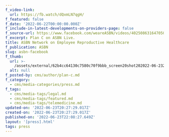 ```yaml
---
f_video-link:
  url: https://fb.watch/dQxmLN7qgH/
f_featured: false
f_date: '2022-06-22T00:00:00.000Z'
f_include-in-latest-developments-on-providers-page: false
f_source-url: https://www.facebook.com/weareASBN/videos/402508631647050
f_excerpt: Plan C on ASBN Live.
title: ASBN Network on Employee Reproductive Healthcare
f_publication: ASBN
slug: asbn-facebook
f_thumb:
  url: >-
    /assets/external/62b4cc64130c7580c70f9bbb_screen20shot202022-06-2320at201.26.06%20PM.png
  alt: null
f_posted-by: cms/author/plan-c.md
f_category:
  - cms/media-categories/press.md
f_tags:
  - cms/media-tags/legal.md
  - cms/media-tags/featured.md
  - cms/media-tags/telemedicine.md
updated-on: '2022-06-23T20:27:29.017Z'
created-on: '2022-06-23T20:27:29.017Z'
published-on: '2022-06-23T22:08:27.649Z'
layout: '[press].html'
tags: press
---
```



